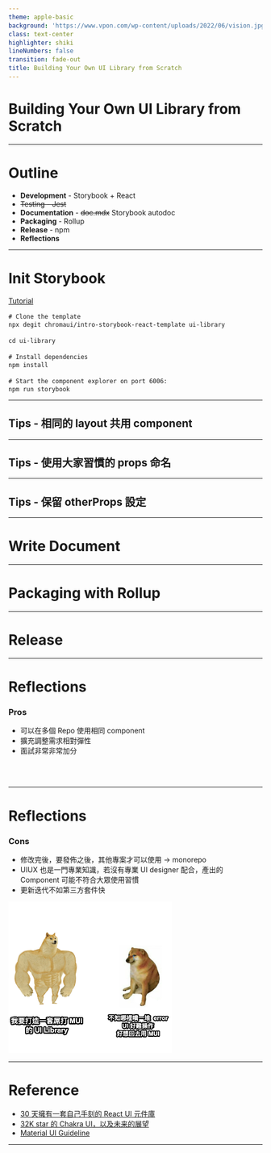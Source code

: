 ```yaml
---
theme: apple-basic
background: 'https://www.vpon.com/wp-content/uploads/2022/06/vision.jpg'
class: text-center
highlighter: shiki
lineNumbers: false
transition: fade-out
title: Building Your Own UI Library from Scratch
---
```


# Building Your Own UI Library from Scratch

<!--
The last comment block of each slide will be treated as slide notes. It will be visible and editable in Presenter Mode along with the slide. [Read more in the docs](https://sli.dev/guide/syntax.html#notes)
-->

---

# Outline

- **Development** - Storybook + React
- ~~Testing - Jest~~
- **Documentation** - ~~doc.mdx~~ Storybook autodoc
- **Packaging** - Rollup
- **Release** - npm
- **Reflections**

---

# Init Storybook
[Tutorial](https://storybook.js.org/tutorials/intro-to-storybook/react/zh-TW/get-started/)
```
# Clone the template
npx degit chromaui/intro-storybook-react-template ui-library

cd ui-library

# Install dependencies
npm install

# Start the component explorer on port 6006:
npm run storybook
```

---

## Tips - 相同的 layout 共用 component

---

## Tips - 使用大家習慣的 props 命名

---

## Tips - 保留 otherProps 設定

---

# Write Document

---

# Packaging with Rollup

---

# Release

---

# Reflections

### Pros
- 可以在多個 Repo 使用相同 component
- 擴充調整需求相對彈性
- 面試非常非常加分 
<br />
<br />

---

# Reflections

### Cons
- 修改完後，要發佈之後，其他專案才可以使用 -> monorepo
- UIUX 也是一門專業知識，若沒有專業 UI designer 配合，產出的 Component 可能不符合大眾使用習慣
- 更新迭代不如第三方套件快

<img src="images/1692939084413.png" style="height: 300px;" />

---


# Reference
- [30 天擁有一套自己手刻的 React UI 元件庫](https://ithelp.ithome.com.tw/2020-12th-ironman/articles/3999)
- [32K star 的 Chakra UI，以及未来的展望](https://juejin.cn/post/7249286405024776249?utm_source=gold_browser_extension)
- [Material UI Guideline](https://m3.material.io/components)
---

